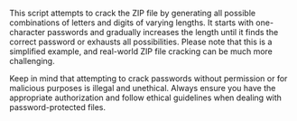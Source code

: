 This script attempts to crack the ZIP file by generating all possible combinations of letters and digits of varying lengths. It starts with one-character passwords and gradually increases the length until it finds the correct password or exhausts all possibilities. Please note that this is a simplified example, and real-world ZIP file cracking can be much more challenging.

Keep in mind that attempting to crack passwords without permission or for malicious purposes is illegal and unethical. Always ensure you have the appropriate authorization and follow ethical guidelines when dealing with password-protected files.
